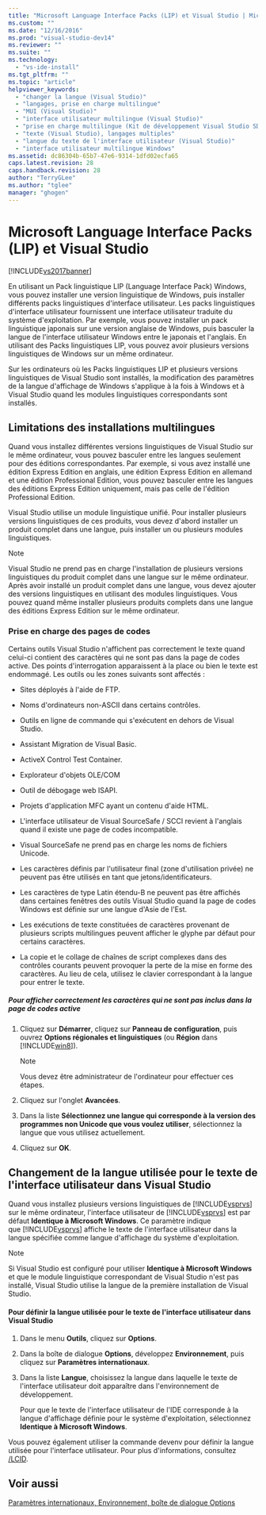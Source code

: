 ```yaml
---
title: "Microsoft Language Interface Packs (LIP) et Visual Studio | Microsoft Docs"
ms.custom: ""
ms.date: "12/16/2016"
ms.prod: "visual-studio-dev14"
ms.reviewer: ""
ms.suite: ""
ms.technology: 
  - "vs-ide-install"
ms.tgt_pltfrm: ""
ms.topic: "article"
helpviewer_keywords: 
  - "changer la langue (Visual Studio)"
  - "langages, prise en charge multilingue"
  - "MUI (Visual Studio)"
  - "interface utilisateur multilingue (Visual Studio)"
  - "prise en charge multilingue (Kit de développement Visual Studio SDK)"
  - "texte (Visual Studio), langages multiples"
  - "langue du texte de l'interface utilisateur (Visual Studio)"
  - "interface utilisateur multilingue Windows"
ms.assetid: dc86304b-65b7-47e6-9314-1dfd02ecfa65
caps.latest.revision: 28
caps.handback.revision: 28
author: "TerryGLee"
ms.author: "tglee"
manager: "ghogen"
---
```

# Microsoft Language Interface Packs (LIP) et Visual Studio
[!INCLUDE[vs2017banner](../code-quality/includes/vs2017banner.md)]

En utilisant un Pack linguistique LIP \(Language Interface Pack\) Windows, vous pouvez installer une version linguistique de Windows, puis installer différents packs linguistiques d'interface utilisateur.  Les packs linguistiques d'interface utilisateur fournissent une interface utilisateur traduite du système d'exploitation.  Par exemple, vous pouvez installer un pack linguistique japonais sur une version anglaise de Windows, puis basculer la langue de l'interface utilisateur Windows entre le japonais et l'anglais.  En utilisant des Packs linguistiques LIP, vous pouvez avoir plusieurs versions linguistiques de Windows sur un même ordinateur.  
  
 Sur les ordinateurs où les Packs linguistiques LIP et plusieurs versions linguistiques de Visual Studio sont installés, la modification des paramètres de la langue d'affichage de Windows s'applique à la fois à Windows et à Visual Studio quand les modules linguistiques correspondants sont installés.  
  
## Limitations des installations multilingues  
 Quand vous installez différentes versions linguistiques de Visual Studio sur le même ordinateur, vous pouvez basculer entre les langues seulement pour des éditions correspondantes.  Par exemple, si vous avez installé une édition Express Edition en anglais, une édition Express Edition en allemand et une édition Professional Edition, vous pouvez basculer entre les langues des éditions Express Edition uniquement, mais pas celle de l'édition Professional Edition.  
  
 Visual Studio utilise un module linguistique unifié.  Pour installer plusieurs versions linguistiques de ces produits, vous devez d'abord installer un produit complet dans une langue, puis installer un ou plusieurs modules linguistiques.  
  
> [!NOTE]
>  Visual Studio ne prend pas en charge l'installation de plusieurs versions linguistiques du produit complet dans une langue sur le même ordinateur.  Après avoir installé un produit complet dans une langue, vous devez ajouter des versions linguistiques en utilisant des modules linguistiques.  Vous pouvez quand même installer plusieurs produits complets dans une langue des éditions Express Edition sur le même ordinateur.  
  
### Prise en charge des pages de codes  
 Certains outils Visual Studio n'affichent pas correctement le texte quand celui\-ci contient des caractères qui ne sont pas dans la page de codes active.  Des points d'interrogation apparaissent à la place ou bien le texte est endommagé.  Les outils ou les zones suivants sont affectés :  
  
-   Sites déployés à l'aide de FTP.  
  
-   Noms d'ordinateurs non\-ASCII dans certains contrôles.  
  
-   Outils en ligne de commande qui s'exécutent en dehors de Visual Studio.  
  
-   Assistant Migration de Visual Basic.  
  
-   ActiveX Control Test Container.  
  
-   Explorateur d'objets OLE\/COM  
  
-   Outil de débogage web ISAPI.  
  
-   Projets d'application MFC ayant un contenu d'aide HTML.  
  
-   L'interface utilisateur de Visual SourceSafe \/ SCCI revient à l'anglais quand il existe une page de codes incompatible.  
  
-   Visual SourceSafe ne prend pas en charge les noms de fichiers Unicode.  
  
-   Les caractères définis par l'utilisateur final \(zone d'utilisation privée\) ne peuvent pas être utilisés en tant que jetons\/identificateurs.  
  
-   Les caractères de type Latin étendu\-B ne peuvent pas être affichés dans certaines fenêtres des outils Visual Studio quand la page de codes Windows est définie sur une langue d'Asie de l'Est.  
  
-   Les exécutions de texte constituées de caractères provenant de plusieurs scripts multilingues peuvent afficher le glyphe par défaut pour certains caractères.  
  
-   La copie et le collage de chaînes de script complexes dans des contrôles courants peuvent provoquer la perte de la mise en forme des caractères.  Au lieu de cela, utilisez le clavier correspondant à la langue pour entrer le texte.  
  
##### Pour afficher correctement les caractères qui ne sont pas inclus dans la page de codes active  
  
1.  Cliquez sur **Démarrer**, cliquez sur **Panneau de configuration**, puis ouvrez **Options régionales et linguistiques** \(ou **Région** dans [!INCLUDE[win8](../debugger/includes/win8_md.md)]\).  
  
    > [!NOTE]
    >  Vous devez être administrateur de l'ordinateur pour effectuer ces étapes.  
  
2.  Cliquez sur l'onglet **Avancées**.  
  
3.  Dans la liste **Sélectionnez une langue qui corresponde à la version des programmes non Unicode que vous voulez utiliser**, sélectionnez la langue que vous utilisez actuellement.  
  
4.  Cliquez sur **OK**.  
  
## Changement de la langue utilisée pour le texte de l'interface utilisateur dans Visual Studio  
 Quand vous installez plusieurs versions linguistiques de [!INCLUDE[vsprvs](../code-quality/includes/vsprvs_md.md)] sur le même ordinateur, l'interface utilisateur de [!INCLUDE[vsprvs](../code-quality/includes/vsprvs_md.md)] est par défaut **Identique à Microsoft Windows**.  Ce paramètre indique que [!INCLUDE[vsprvs](../code-quality/includes/vsprvs_md.md)] affiche le texte de l'interface utilisateur dans la langue spécifiée comme langue d'affichage du système d'exploitation.  
  
> [!NOTE]
>  Si Visual Studio est configuré pour utiliser **Identique à Microsoft Windows** et que le module linguistique correspondant de Visual Studio n'est pas installé, Visual Studio utilise la langue de la première installation de Visual Studio.  
  
#### Pour définir la langue utilisée pour le texte de l'interface utilisateur dans Visual Studio  
  
1.  Dans le menu **Outils**, cliquez sur **Options**.  
  
2.  Dans la boîte de dialogue **Options**, développez **Environnement**, puis cliquez sur **Paramètres internationaux**.  
  
3.  Dans la liste **Langue**, choisissez la langue dans laquelle le texte de l'interface utilisateur doit apparaître dans l'environnement de développement.  
  
     Pour que le texte de l'interface utilisateur de l'IDE corresponde à la langue d'affichage définie pour le système d'exploitation, sélectionnez **Identique à Microsoft Windows**.  
  
 Vous pouvez également utiliser la commande devenv pour définir la langue utilisée pour l'interface utilisateur.  Pour plus d'informations, consultez [\/LCID](../ide/reference/lcid-devenv-exe.md).  
  
## Voir aussi  
 [Paramètres internationaux, Environnement, boîte de dialogue Options](../ide/reference/international-settings-environment-options-dialog-box.md)
